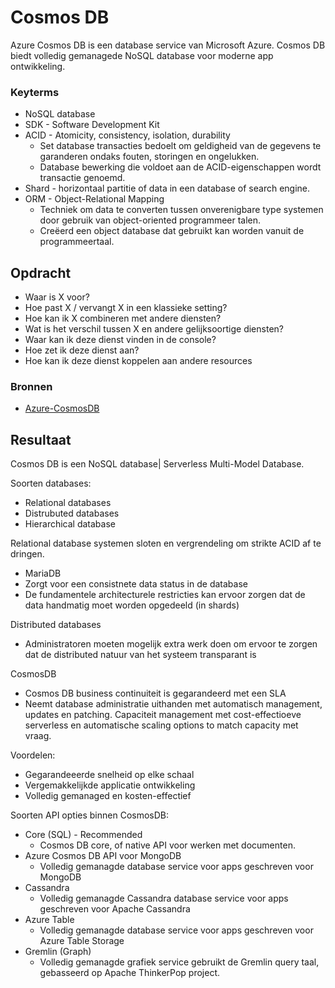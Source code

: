 # Cosmos DB
Azure Cosmos DB is een database service van Microsoft Azure. Cosmos DB biedt volledig gemanagede NoSQL database voor moderne app ontwikkeling.

### Keyterms
* NoSQL database
* SDK - Software Development Kit
* ACID - Atomicity, consistency, isolation, durability
    - Set database transacties bedoelt om geldigheid van de gegevens te garanderen ondaks fouten, storingen en ongelukken. 
    - Database bewerking die voldoet aan de ACID-eigenschappen wordt transactie genoemd.
* Shard - horizontaal partitie of data in een database of search engine.
* ORM - Object-Relational Mapping
    - Techniek om data te converten tussen onverenigbare type systemen door gebruik van object-oriented programmeer talen. 
    - Creëerd een object database dat gebruikt kan worden vanuit de programmeertaal.


## Opdracht
- Waar is X voor?
- Hoe past X / vervangt X in een klassieke setting?
- Hoe kan ik X combineren met andere diensten?
- Wat is het verschil tussen X en andere gelijksoortige diensten?
- Waar kan ik deze dienst vinden in de console?
- Hoe zet ik deze dienst aan?
- Hoe kan ik deze dienst koppelen aan andere resources

### Bronnen
- [Azure-CosmosDB](https://docs.microsoft.com/en-us/azure/cosmos-db/introduction)

## Resultaat
Cosmos DB is een NoSQL database| Serverless Multi-Model Database. 



Soorten databases:
* Relational databases
* Distrubuted databases
* Hierarchical database
    


Relational database systemen sloten en vergrendeling om strikte ACID af te dringen. 
* MariaDB
* Zorgt voor een consistnete data status in de database
* De fundamentele architecturele restricties kan ervoor zorgen dat de data handmatig moet worden opgedeeld (in shards)

Distributed databases
* Administratoren moeten mogelijk extra werk doen om ervoor te zorgen dat de distributed natuur van het systeem transparant is 

CosmosDB
* Cosmos DB business continuiteit is gegarandeerd met een SLA
* Neemt database administratie uithanden met automatisch management, updates en patching. Capaciteit management met cost-effectioeve serverless en automatische scaling options to match capacity met vraag.

Voordelen:
* Gegarandeeerde snelheid op elke schaal 
* Vergemakkelijkde applicatie ontwikkeling 
* Volledig gemanaged en kosten-effectief

Soorten API opties binnen CosmosDB:
* Core (SQL) - Recommended
    * Cosmos DB core, of native API voor werken met documenten.
* Azure Cosmos DB API voor MongoDB
    * Volledig gemanagde database service voor apps geschreven voor MongoDB
* Cassandra
    * Volledig gemanagde Cassandra database service voor apps geschreven voor Apache Cassandra
* Azure Table
    * Volledig gemanagde database service voor apps geschreven voor Azure Table Storage
* Gremlin (Graph)
    * Volledig gemanagde grafiek service gebruikt de Gremlin query taal, gebasseerd op Apache ThinkerPop project. 